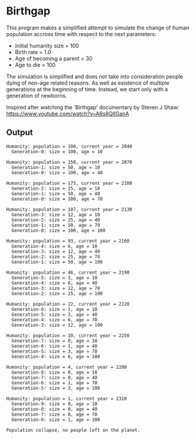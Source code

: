 # Birthgap
This program makes a simplified attempt to simulate the change of human population accross time with respect to the next parameters:

  * Initial humanity size = 100
  * Birth rate = 1.0
  * Age of becoming a parent = 30
  * Age to die = 100


The simulation is simplified and does not take into consideration people dying of non-age related reasons.
As well as existence of multiple generations at the beginning of time.
Instead, we start only with a generation of newborns.

Inspired after watching the 'Birthgap' documentary by Steven J Shaw: https://www.youtube.com/watch?v=A6s8QlIGanA

## Output

```
Humanity: population = 100, current year = 2040
  Generation-0: size = 100, age = 10

Humanity: population = 150, current year = 2070
  Generation-1: size = 50, age = 10
  Generation-0: size = 100, age = 40

Humanity: population = 175, current year = 2100
  Generation-2: size = 25, age = 10
  Generation-1: size = 50, age = 40
  Generation-0: size = 100, age = 70

Humanity: population = 187, current year = 2130
  Generation-3: size = 12, age = 10
  Generation-2: size = 25, age = 40
  Generation-1: size = 50, age = 70
  Generation-0: size = 100, age = 100

Humanity: population = 93, current year = 2160
  Generation-4: size = 6, age = 10
  Generation-3: size = 12, age = 40
  Generation-2: size = 25, age = 70
  Generation-1: size = 50, age = 100

Humanity: population = 46, current year = 2190
  Generation-5: size = 3, age = 10
  Generation-4: size = 6, age = 40
  Generation-3: size = 12, age = 70
  Generation-2: size = 25, age = 100

Humanity: population = 22, current year = 2220
  Generation-6: size = 1, age = 10
  Generation-5: size = 3, age = 40
  Generation-4: size = 6, age = 70
  Generation-3: size = 12, age = 100

Humanity: population = 10, current year = 2250
  Generation-7: size = 0, age = 10
  Generation-6: size = 1, age = 40
  Generation-5: size = 3, age = 70
  Generation-4: size = 6, age = 100

Humanity: population = 4, current year = 2280
  Generation-8: size = 0, age = 10
  Generation-7: size = 0, age = 40
  Generation-6: size = 1, age = 70
  Generation-5: size = 3, age = 100

Humanity: population = 1, current year = 2310
  Generation-9: size = 0, age = 10
  Generation-8: size = 0, age = 40
  Generation-7: size = 0, age = 70
  Generation-6: size = 1, age = 100

Population collapse, no people left on the planet.
```
